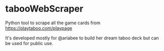 # tabooWebScraper

Python tool to scrape all the game cards from https://playtaboo.com/playpage

It's developed mostly for @ariabee to build her dream taboo deck but can be used for public use. 
